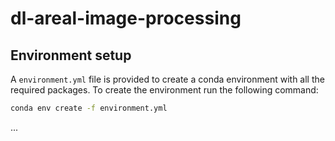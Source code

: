# dl-areal-image-processing

## Environment setup

A `environment.yml` file is provided to create a conda environment with all the required packages. To create the environment run the following command:

```bash
conda env create -f environment.yml
```

...
